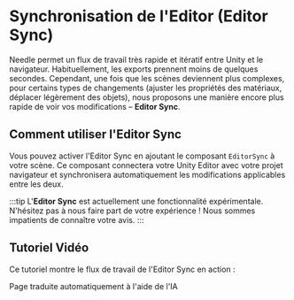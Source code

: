 # Synchronisation de l'Editor (Editor Sync)

Needle permet un flux de travail très rapide et itératif entre Unity et le navigateur. Habituellement, les exports prennent moins de quelques secondes. Cependant, une fois que les scènes deviennent plus complexes, pour certains types de changements (ajuster les propriétés des matériaux, déplacer légèrement des objets), nous proposons une manière encore plus rapide de voir vos modifications – **Editor Sync**.

## Comment utiliser l'Editor Sync

Vous pouvez activer l'Editor Sync en ajoutant le composant `EditorSync` à votre scène. Ce composant connectera votre Unity Editor avec votre projet navigateur et synchronisera automatiquement les modifications applicables entre les deux.

:::tip
L'**Editor Sync** est actuellement une fonctionnalité expérimentale. N'hésitez pas à nous faire part de votre expérience ! Nous sommes impatients de connaître votre avis.
:::

## Tutoriel Vidéo

Ce tutoriel montre le flux de travail de l'Editor Sync en action :

<video-embed src="https://www.youtube.com/watch?v=gZX_sqrne8U" limit_height />


Page traduite automatiquement à l'aide de l'IA